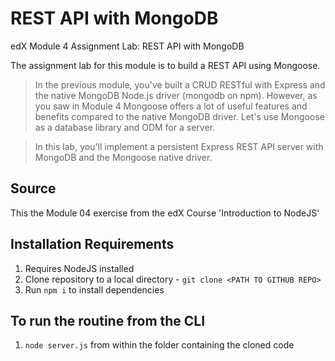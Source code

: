 # REST API with MongoDB
edX Module 4 Assignment Lab: REST API with MongoDB

The assignment lab for this module is to build a REST API using Mongoose.

> In the previous module, you've built a CRUD RESTful with Express and the native MongoDB Node.js driver (mongodb on npm). However, as you saw in Module 4 Mongoose offers a lot of useful features and benefits compared to the native MongoDB driver. Let's use Mongoose as a database library and ODM for a server.

> In this lab, you'll implement a persistent Express REST API server with MongoDB and the Mongoose native driver.

## Source
This the Module 04 exercise from the edX Course 'Introduction to NodeJS'

## Installation Requirements
1. Requires NodeJS installed
2. Clone repository to a local directory - `git clone <PATH TO GITHUB REPO>`
3. Run `npm i` to install dependencies

## To run the routine from the CLI
1. `node server.js` from within the folder containing the cloned code
